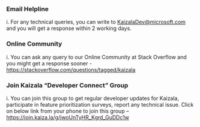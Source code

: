 ### Email Helpline
i.	For any technical queries, you can write to KaizalaDev@microsoft.com and you will get a response within 2 working days.

### Online Community
i.	You can ask any query to our Online Community at Stack Overflow and you might get a response sooner - https://stackoverflow.com/questions/tagged/kaizala 

### Join Kaizala “Developer Connect” Group
i.	You can join this group to get regular developer updates for Kaizala, participate in feature prioritization surveys, report any technical issue. Click on below link from your phone to join this group – https://join.kaiza.la/g/jwoUnTyHR_Kgrd_GuDDc1w 
